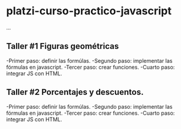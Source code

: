 # platzi-curso-practico-javascript 

...

## Taller #1 Figuras geométricas

-Primer paso: definir las formúlas.
-Segundo paso: implementar las fórmulas en javascript.
-Tercer paso: crear funciones.
-Cuarto paso: integrar JS con HTML.


## Taller #2 Porcentajes y descuentos.

-Primer paso: definir las formúlas.
-Segundo paso: implementar las fórmulas en javascript.
-Tercer paso: crear funciones.
-Cuarto paso: integrar JS con HTML.